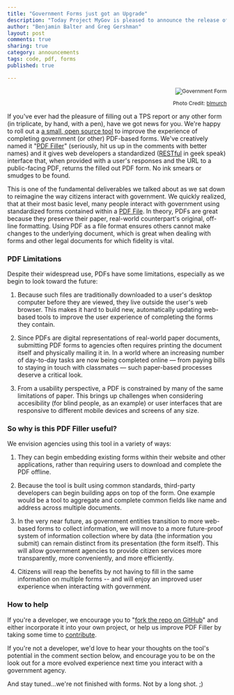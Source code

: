 ```yaml
---
title: "Government Forms just got an Upgrade"
description: "Today Project MyGov is pleased to announce the release of a small, open source tool to improve the experience of completing government (or other) PDF-based forms"
author: "Benjamin Balter and Greg Gershman"
layout: post
comments: true
sharing: true
category: announcements
tags: code, pdf, forms
published: true

---
```


<div class="alignright" style="text-align:right; font-size: 12px;">

<img src="http://presidential-innovation-fellows.github.com/mygov/images/content/passport.jpg" alt="Government Form"><br />

Photo Credit: <a href="http://www.flickr.com/photos/blmurch/4262786267/">blmurch</a>

</div>

If you've ever had the pleasure of filling out a TPS report or any other form (in triplicate, by hand, with a pen), have we got news for you. We're happy to roll out a [a small, open source tool](https://github.com/GSA-OCSIT/pdf-filler) to improve the experience of completing government (or other) PDF-based forms. We've creatively named it "[PDF Filler](https://github.com/GSA-OCSIT/pdf-filler)" (seriously, hit us up in the comments with better names) and it gives web developers a standardized ([RESTful](http://en.wikipedia.org/wiki/Representational_state_transfer) in geek speak) interface that, when provided with a user's responses and the URL to a public-facing PDF, returns the filled out PDF form. No ink smears or smudges to be found.

This is one of the fundamental deliverables we talked about as we sat down to reimagine the way citizens interact with government. We quickly realized, that at their most basic level, many people interact with government using standardized forms contained within a [PDF File](http://en.wikipedia.org/wiki/Portable_Document_Format). In theory, PDFs are great because they preserve their paper, real-world counterpart's original, off-line formatting. Using PDF as a file format ensures others cannot make changes to the underlying document, which is great when dealing with forms and other legal documents for which fidelity is vital.

### PDF Limitations

Despite their widespread use, PDFs have some limitations, especially as we begin to look toward the future:

1. Because such files are traditionally downloaded to a user's desktop computer before they are viewed, they live outside the user's web browser. This makes it hard to build new, automatically updating web-based tools to improve the user experience of completing the forms they contain.

2. Since PDFs are digital representations of real-world paper documents, submitting PDF forms to agencies often requires printing the document itself and physically mailing it in. In a world where an increasing number of day-to-day tasks are now being completed online — from paying bills to staying in touch with classmates — such paper-based processes deserve a critical look.

3. From a usability perspective, a PDF is constrained by many of the same limitations of paper. This brings up challenges when considering accesibility (for blind people, as an example) or user interfaces that are responsive to different mobile devices and screens of any size. 

### So why is this PDF Filler useful?

We envision agencies using this tool in a variety of ways:

1. They can begin embedding existing forms within their website and other applications, rather than requiring users to download and complete the PDF offline. 

2. Because the tool is built using common standards, third-party developers can begin building apps on top of the form. One example would be a tool to aggregate and complete common fields like name and address across multiple documents.

3. In the very near future, as government entities transition to more web-based forms to collect information, we will move to a more future-proof system of information collection where by data (the information you submit) can remain distinct from its presentation (the form itself). This will allow government agencies to provide citizen services more transparently, more conveniently, and more efficiently.

4. Citizens will reap the benefits by not having to fill in the same information on multiple forms -- and will enjoy an improved user experience when interacting with government.

### How to help

If you're a developer, we encourage you to "[fork the repo on GitHub](https://github.com/GSA-OCSIT/pdf-filler)" and either incorporate it into your own project, or help us improve PDF Filler by taking some time to [contribute](https://github.com/GSA-OCSIT/pdf-filler#contributing).

If you're not a developer, we'd love to hear your thoughts on the tool's potential in the comment section below, and encourage you to be on the look out for a more evolved experience next time you interact with a government agency.

And stay tuned...we're not finished with forms. Not by a long shot. ;)